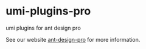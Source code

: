 # umi-plugins-pro

umi plugins for ant design pro

See our website [ant-design-pro](https://pro.ant.design) for more information.